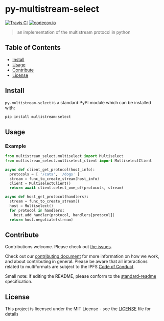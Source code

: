 
# py-multistream-select
 
[![Travis CI](https://api.travis-ci.org/dheatovwil/py-multistream-select.svg?branch=master)](https://travis-ci.org/dheatovwil/py-multistream-select) 
[![codecov.io](https://codecov.io/gh/dheatovwil/py-multistream-select/branch/master/graph/badge.svg)](https://codecov.io/gh/dheatovwil/py-multistream-select)

> an implementation of the multistream protocol in python

## Table of Contents

- [Install](#install)
- [Usage](#usage)
- [Contribute](#contribute)
- [License](#license)

## Install


`py-multistream-select` is a standard PyPI module which can be installed with:

```sh
pip install multistream-select
```

## Usage

### Example
```python
from multistream_select.multiselect import Multiselect
from multistream_select.multiselect_client import MultiselectClient

async def client_get_protocol(host_info):
  protocols = [ '/cats', '/dogs' ]
  stream = func_to_create_stream(host_info)
  client = MultiselectClient()
  return await client.select_one_of(protocols, stream)

async def host_get_protocol(handlers):
  stream = func_to_create_stream()
  host = Multiselect()
  for protocol in handlers:
    host.add_handler(protocol, handlers[protocol])
  return host.negotiate(stream)
```

## Contribute

Contributions welcome. Please check out [the issues](https://github.com/dheatovwil/py-multistream-select/issues).

Check out our [contributing document](https://github.com/multiformats/multiformats/blob/master/contributing.md) for more information on how we work, and about contributing in general. Please be aware that all interactions related to multiformats are subject to the IPFS [Code of Conduct](https://github.com/ipfs/community/blob/master/code-of-conduct.md).

Small note: If editing the README, please conform to the [standard-readme](https://github.com/RichardLitt/standard-readme) specification.

## License
This project is licensed under the MIT License - see the [LICENSE](LICENSE) file for details
